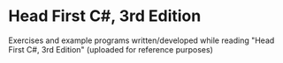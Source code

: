 Head First C#, 3rd Edition
================

Exercises and example programs written/developed while reading "Head First C#, 3rd Edition"
(uploaded for reference purposes)

